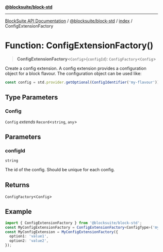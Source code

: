 [**@blocksuite/block-std**](../../../../@blocksuite/block-std/README.md)

***

[BlockSuite API Documentation](../../../../README.md) / [@blocksuite/block-std](../../README.md) / [index](../README.md) / ConfigExtensionFactory

# Function: ConfigExtensionFactory()

> **ConfigExtensionFactory**\<`Config`\>(`configId`): `ConfigFactory`\<`Config`\>

Create a config extension.
A config extension provides a configuration object for a block flavour.
The configuration object can be used like:
```ts
const config = std.provider.getOptional(ConfigIdentifier('my-flavour'));
```

## Type Parameters

### Config

`Config` *extends* `Record`\<`string`, `any`\>

## Parameters

### configId

`string`

The id of the config. Should be unique for each config.

## Returns

`ConfigFactory`\<`Config`\>

## Example

```ts
import { ConfigExtensionFactory } from '@blocksuite/block-std';
const MyConfigExtensionFactory = ConfigExtensionFactory<ConfigType>('my-flavour');
const MyConfigExtension = MyConfigExtensionFactory({
  option1: 'value1',
  option2: 'value2',
});
```
